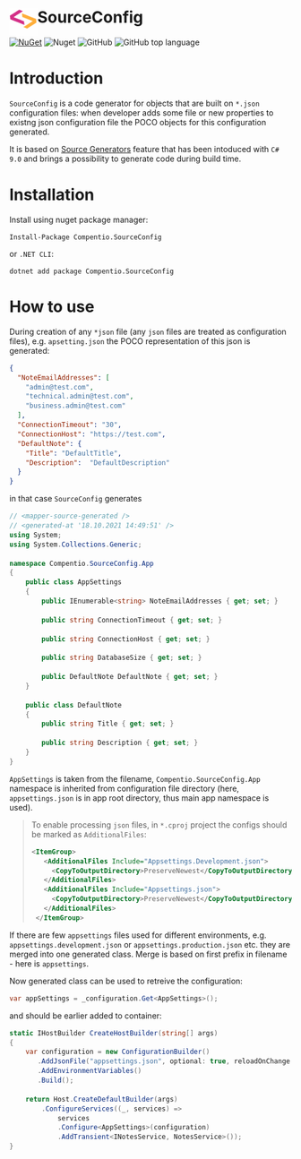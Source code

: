 # <img src="/Compentio.Assets/Logo.png" align="left" width="50"> SourceConfig


[![NuGet](http://img.shields.io/nuget/v/Compentio.SourceConfig.svg)](https://www.nuget.org/packages/Compentio.SourceConfig)
![Nuget](https://img.shields.io/nuget/dt/Compentio.SourceConfig)
![GitHub](https://img.shields.io/github/license/alekshura/SourceConfig)
![GitHub top language](https://img.shields.io/github/languages/top/alekshura/SourceConfig)

# Introduction
`SourceConfig` is a code generator for objects that are built on `*.json` configuration files: 
when developer adds some file or new properties to existng json configuration file the POCO objects for this configuration generated. 

It is based on [Source Generators](https://github.com/dotnet/roslyn/blob/main/docs/features/source-generators.md) feature
that has been intoduced with `C# 9.0` and brings a possibility to  generate code during build time.


# Installation
Install using nuget package manager:

```console
Install-Package Compentio.SourceConfig
```

or `.NET CLI`:

```console
dotnet add package Compentio.SourceConfig
```

# How to use
During creation of any `*json` file (any `json` files are treated as configuration files), e.g. `apsetting.json` 
the POCO representation of this json is generated: 

```json
{
  "NoteEmailAddresses": [
    "admin@test.com",
    "technical.admin@test.com",
    "business.admin@test.com"
  ],
  "ConnectionTimeout": "30",
  "ConnectionHost": "https://test.com",
  "DefaultNote": {
    "Title": "DefaultTitle",
    "Description":  "DefaultDescription"
  }
}
```
in that case `SourceConfig` generates

```cs
// <mapper-source-generated />
// <generated-at '18.10.2021 14:49:51' />
using System;
using System.Collections.Generic;

namespace Compentio.SourceConfig.App
{
    public class AppSettings
    {
        public IEnumerable<string> NoteEmailAddresses { get; set; }

        public string ConnectionTimeout { get; set; }

        public string ConnectionHost { get; set; }

        public string DatabaseSize { get; set; }

        public DefaultNote DefaultNote { get; set; }
    }

    public class DefaultNote
    {
        public string Title { get; set; }

        public string Description { get; set; }
    }
}
```
`AppSettings` is taken from the filename, `Compentio.SourceConfig.App` namespace is inherited from configuration file directory (here, `appsettings.json` is in app root directory, thus main app namespace is used).

>To enable processing `json` files, in `*.cproj` project the configs should be marked as `AdditionalFiles`:
>```xml
><ItemGroup>
>    <AdditionalFiles Include="Appsettings.Development.json">
>      <CopyToOutputDirectory>PreserveNewest</CopyToOutputDirectory>
>    </AdditionalFiles>
>    <AdditionalFiles Include="Appsettings.json">
>      <CopyToOutputDirectory>PreserveNewest</CopyToOutputDirectory>
>    </AdditionalFiles>
>  </ItemGroup>

If there are few `appsettings` files used for different environments, e.g. `appsettings.development.json` or `appsettings.production.json` etc.
they are merged into one generated class. Merge is based on first prefix in filename - here is `appsettings`.

Now generated class can be used to retreive the configuration:

```cs
var appSettings = _configuration.Get<AppSettings>();
```
and should be earlier added to container:

```cs
static IHostBuilder CreateHostBuilder(string[] args)
{
    var configuration = new ConfigurationBuilder()
       .AddJsonFile("appsettings.json", optional: true, reloadOnChange: true)
       .AddEnvironmentVariables()
       .Build();

    return Host.CreateDefaultBuilder(args)
        .ConfigureServices((_, services) =>
            services
            .Configure<AppSettings>(configuration)
            .AddTransient<INotesService, NotesService>());
}
```


